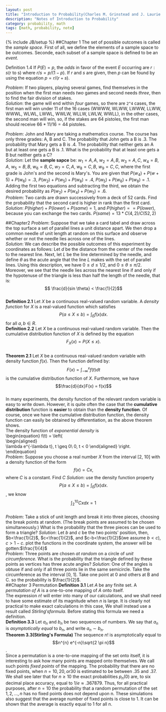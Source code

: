 ```yaml
---
layout: post
title: "Introduction to Probability(Charles M. Grinstead and J. Laurie Snell)"
description: "Notes of Introduction to Probability"  
category: probability, math  
tags: [math, probability, note]
---
```

{% include JB/setup %}
##Chapter 1
The set of possible outcomes is called the *sample space*. First of all, we define the elements of a sample space to be outcomes. Seconde, each subset of a sample space is defined to be an *event*.  

Definition 1.4 If $P(E) = p$, the *odds* in favor of the event $E$ occurring are $r:s$(r to s) where $r/s = p/(1-p)$. If $r$ and $s$ are given, then $p$ can be found by using the equation $p=r/(r+s)$.

*Problem*: If two players, playing several games, find themselves in the position when the first man needs *two* games and second needs *three*, then to find the fair division of stakes.  
*Solution*: the game will end within *four* games, so there are `2^4` cases, the first man will win under 11 of the 16 cases (WWWW, WLWW, LWWW, LLWW, WWWL, WLWL, LWWL, WWLW, WLLW, LWLW, WWLL), in the other cases, the second man will win, so, if the stakes are 64 pistoles, the first man should receive $66 \ast 11/16 = 44$ pistoles.  

*Problem*: John and Mary are taking a mathematics course. The course has only three grades: A, B and C. The probability that John gets a B is .3. The probability that Mary gets a B is .4. The probability that neither gets an A but at least one gets a B is .1. What is the probability that at least one gets a B but neither gets a C?  
*Solution*: Let the **sample sapce** be: $w_1 = {A, A}$, $w_2 = {A, B}$, $w_3 = {A, C}$, $w_4={B,A}$, $w_5={B,B}$, $w_6={B,C}$, $w_7={C,A}$, $w_8={C,B}$, $w_9={C,C}$, where the first grade is John's and the second is Mary's. You are given that $P(w_4)+P(w+5)+P(w_6)=.3$, $P(w_2)+P(w_5)+P(w_8)=.4$, $P(w_5)+P(w_6)+P(w_8)=.1$. Adding the first two equations and subtracting the third, we obtain the desired probability as $P(w_2)+P(w_4)+P(w_5)=.6$.  
*Problem*: Two cards are drawn successively from a deck of 52 cards. Find the probability that the second card is higher in rank than the first card.  
*Solution*: $P(higher)+P(lower)+P(same)=1$, and $P(higher) == P(lower)$, because you can exchange the two cards. $P(same) = 13*C(4,2)/C(52,2)$  

##Chapter2
*Problem*: Suppose that we take a card tabel and draw across the top surface a set of parallel lines a unit distance apart. We then drop a common needle of unit length at random on this surface and observe whether or not the needle lies across one of the lines.  
*Solution*: We can describe the possible outcomes of this experiment by coordinates as follows: Let $d$ be the distance from the center of the needle to the nearest line. Next, let $L$ be the line determined by the needle, and define $\theta$ as the acute angle that the line $L$ makes with the set of parallel lines. Using this description, we have $0 \leq d \leq 1/2$, and $0 \leq \theta \leq \pi/2$. Moreover, we see that the needle lies across the nearest line if and only if the hypotenuse of the triangle is less than half the length of the needle, that is: $$ \frac{d}{sin \theta} < \frac{1}{2}$$  
**Definition 2.1** Let $X$ be a continuous real-valued random variable. A *density function* for $X$ is a real-valued function which satisfies $$ P(a \leq X \leq b) = \int_E f(x) dx.$$ for all $a, b \in R$.  
**Definition 2.2** Let $X$ be a continuous real-valued random variable. Then the cumulative distribution function of $X$ is defined by the equation $$F_X(x) = P(X \leq x).$$  
**Theorem 2.1** Let $X$ be a continuous real-valued random variable with density function $f(x)$. Then the function defined by: $$F(x) = \int_{-\infty}^{x} f(t)dt$$ is the cumulative distribution function of $X$. Furthermore, we have $$\frac{d}{dx}F(x) = f(x)$$   
In many experiments, the density function of the relevant random variable is easy to write down. However, it is quite often the case that the **cumulative distribution** function is **easier** to obtain than the **density function**. Of course, once we have the cumulative distribution function, the density function can easily be obtained by differentiation, as the above theorem shows.  
The density function of *exponential density* is  
\begin{equation}
 f(t) = \left\{  
  \begin{aligned}   
    \lambda e^{-\lambda t},  t \geq 0\\
    0,  t < 0 \end{aligned} 
  \right.
\end{equation}  
*Problem*: Suppose you choose a real number $X$ from the interval [2, 10] with a density function of the form $$ f(x) = Cx,$$ where $C$ is a constant. Find $C$
*Solution*: use the density function property $$ P(a \leq X \leq b) = \int_E f(x) dx.$$, we know $$ \int_{2}^{10} Cx dx = 1 $$  
*Problem*: Take a stick of unit length and break it into three pieces, choosing the break points at random. (The break points are assumed to be chosen simultaneously.) What is the probability that the three pieces can be used to form a triangle?
*Solution*: Let $b$ and $c$ be the two points' position, then, $b<\frac{1}{2}$, $c<\frac{1}{2}$, and $c-b<\frac{1}{2}$(we assume $b<c$), $c>1-c$. plot the functions in the coordinate system, the answer will be gotten:$\frac{1}{4}$  
*Problem*: Three points are chosen *at random* on a circle of *unit circumference.* What is the probability that the triangle defined by these points as vertices has three acute angles?
*Solution*: One of the angles is obtuse if and only if all three points lie in the same semicircle. Take the circumference as the interval [0, 1]. Take one point at 0 and others at B and C. so the probability is $\frac{1}{2}$.  
##Chapter 3 Permutation
**Definition 3.1** Let $A$ be any finite set. A *permutation of A* is a one-to-one mapping of *A* onto itself.  
The expression $n!$ will enter into many of our calculations, and we shall need to have some estimate of its magnitude when $n$ is large. It is clearly not practical to make exact calculations in this case, We shall instead use a result called $Stirling's formula$. Before stating this formula we need a definition.  
**Definition 3.3** Let $a_n$ and $b_n$ be two sequences of numbers. We say that $a_n$ is *asymptotically equal* to $b_n$, and write $a_n \sim b_n$.  
**Theorem 3.3(Stirling's Formula)** The sequence $n!$ is asymptotically equal to $$n^{n} e^{-n}\sqrt{2 \pi n}$$.  
Since a permutation is a one-to-one mapping of the set onto itself, it is interesting to ask how many points are mapped onto themselves. We call such points *fixed points* of the mapping. The probability that there are no fixed points, when $n=10, 20, or 30$ is estimated to be between .35 and .37. We shall see later that for $n \geq 10$ the exact probabilities $p_{n}(0)$ are, to six decimal place accuracy, equal to $1/e \approx .367879$. Thus, for all practical purposes, after $n=10$ the probability that a random permutation of the set ${1, 2, ..., n}$ has no fixed points does not depend upon n. These simulations also suggest that the average number of fixed points is close to 1. It can be shown that the average is exactly equal to 1 for all n.